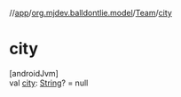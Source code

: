 //[app](../../../index.md)/[org.mjdev.balldontlie.model](../index.md)/[Team](index.md)/[city](city.md)

# city

[androidJvm]\
val [city](city.md): [String](https://kotlinlang.org/api/latest/jvm/stdlib/kotlin/-string/index.html)? = null
